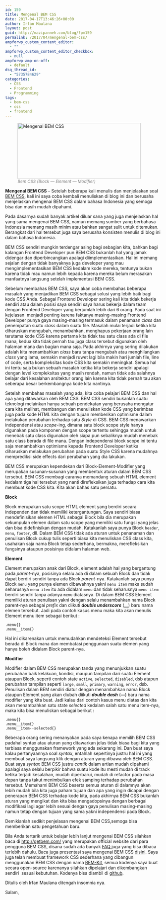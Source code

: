 ```yaml
---
id: 159
title: Mengenal BEM CSS
date: 2017-04-17T13:46:26+00:00
author: Irfan Maulana
layout: post
guid: http://mazipanneh.com/blog/?p=159
permalink: /2017/04/mengenal-bem-css/
ampforwp_custom_content_editor:
  - ""
ampforwp_custom_content_editor_checkbox:
  - null
ampforwp-amp-on-off:
  - default
dsq_thread_id:
  - "5735784629"
categories:
  - CSS
  - Frontend
  - Programming
tags:
  - bem-css
  - css
  - frontend
---
```

<figure style="width: 397px" class="wp-caption aligncenter"><img src="https://mazipan.github.io/wp-contents/images/bem-css-mazipanneh.com.jpg" alt="Mengenal BEM CSS" width="397" height="180" /><figcaption class="wp-caption-text"><span style="font-size: 10pt;"><em><span style="color: #808080; text-align: center;">Bem CSS (Block &#8212; Element &#8212; Modifier) </span></em></span></figcaption></figure> 

**Mengenal BEM CSS** &#8211; Setelah beberapa kali menulis dan menjelaskan soal <a href="http://getbem.com/" target="_blank" rel="nofollow noopener noreferrer">BEM CSS</a>, kali ini saya coba kembali menuliskan di blog ini dan berusaha menjelaskan mengenai BEM CSS dalam bahasa Indonesia yang semoga bisa dan masih mudah dipahami.

Pada dasarnya sudah banyak artikel diluar sana yang juga menjelaskan hal yang sama mengenai BEM CSS, namun memang sumber yang berbahasa Indonesia memang masih minim atau bahkan sangat sulit untuk ditemukan. Berangkat dari hal tersebut juga saya berusaha konsisten menulis di blog ini dalam bahasa Indonesia.

BEM CSS sendiri mungkin terdengar asing bagi sebagian kita, bahkan bagi kalangan Frontend Developer pun BEM CSS bukanlah hal yang jamak didengar dan diperbincangkan apalagi diimplementasikan. Hal ini memang sejalan dengan tidak banyaknya juga developer yang mau mengimplementasikan BEM CSS kedalam kode mereka, tentunya bukan karena tidak mau namun lebih kepada karena mereka belum merasakan manfaatnya langsung setelah implementasi BEM CSS.

Sebelum​ membahas BEM CSS, saya akan coba membahas beberapa masalah yang menjadikan BEM CSS sebagai solusi yang lebih baik bagi kode CSS Anda. Sebagai Frontend Developer sering kali kita tidak bekerja sendiri atau dalam posisi saya sendiri saya harus bekerja dalam team dengan Frontend Developer yang berjumlah lebih dari 6 orang. Pada saat ini kejelasan  menjadi penting karena faktanya masing-masing Frontend Developer punya gaya masing-masing termasuk dalam penamaan _class_ dan penempatan suatu _class_ dalam suatu file. Masalah mulai terjadi ketika kita diharuskan mengubah, menambahkan, menghapus pekerjaan orang lain terutama kode CSS karena pertama kita tidak tau satu class ada di file mana, kedua kita tidak pernah tau juga class tersebut digunakan oleh halaman mana dan bagian mana saja. Pada akhirnya yang sering dilakukan adalah kita menambahkan _class_ baru tanpa mengubah atau menghilangkan _class_ yang lama, semakin menjadi ruwet lagi bila makin hari jumlah file, line of code, serta kompleksitas kode CSS kita semakin meningkat. Semua hal ini tentu saja bukan sebuah masalah ketika kita bekerja sendiri apalagi dengan level kompleksitas yang masih rendah, namun tidak ada salahnya belajar dari kesalahan arsitektur orang lain karena kita tidak pernah tau akan seberapa besar berkembang​nya kode kita nantinya.

Setelah membahas masalah yang ada, kita coba pelajari BEM CSS dan hal apa yang ditawarkan oleh BEM CSS. BEM CSS sendiri bukanlah suatu teknologi melainkan hanya sebuah pendekatan yang berusaha mengatur cara kita melihat, membangun dan menuliskan kode CSS yang berimbas juga pada kode HTML kita dengan tujuan memberikan optimisme dalam melakukan perubahan terhadap satu _Style_ di CSS. BEM CSS menawarkan independensi atau _scope_-ing, dimana satu block scope style hanya digunakan pada komponen dengan scope tertentu sehingga mudah untuk menebak satu class digunakan oleh siapa pun sebaliknya mudah menebak satu class berada di file mana. Dengan independensi block scope ini tentu saja menambahkan optimisme kepada Frontend Developer ketika diharuskan melakukan perubahan pada suatu Style CSS karena mudahnya memprediksi side effects dari perubahan yang dia lakukan.

BEM CSS merupakan kependekan dari Block-Element-Modifier yang merupakan susunan-susunan yang membentuk aturan dalam BEM CSS tersebut. BEM CSS membagi caranya memandang sebuah HTML element kedalam tiga hal tersebut yang nanti direfleksikan juga terhadap cara kita membuat kode CSS kita. Kita akan bahas satu persatu.

**Block**

Block merupakan satu scope HTML element yang berdiri secara independen dan tidak memiliki ketergantungan. Saya sendiri biasa mendefinisikan elemen HTML sebagai Block bila dia merupakan sekumpulan elemen dalam satu scope yang memiliki satu fungsi yang jelas dan bisa didefinisikan dengan mudah. Katakanlah saya punya Block `header`, `menu`, `footer`, dll. Dalam BEM CSS tidak ada aturan untuk penanaman dan penulisan Block cukup tulis seperti biasa kita menuliskan CSS class kita, usahakan saja nama Block tetap sederhana, bermakna, merefleksikan fungsinya ataupun posisinya didalam halaman web.

**Element**

Element merupakan anak dari Block, element adalah hal yang bergantung pada _parent_-nya, posisinya selalu ada di dalam sebuah Block dan tidak​ dapat berdiri sendiri tanpa ada Block _parent_-nya. Katakanlah saya punya Block `menu` yang punya elemen dibawahnya yakni `menu item` maka sudah seharusnya `menu item` itu ada didalam `menu` dan tidak seharusnya `menu item` berdiri sendiri tanpa adanya `menu` diatasnya. Di dalam BEM CSS Element memiliki aturan penulisan yakni dengan selalu menambahkan nama Block parent-nya sebagai _prefix_ dan diikuti **_double underscore_** (**__**) baru nama elemen tersebut. Jadi pada contoh kasus menu maka kita akan menulis Element menu item sebagai berikut :

    .menu{}
    .menu__item{}
    

Hal ini dikarenakan untuk memudahkan mendeteksi Element​ tersebut berada di Block mana dan membatasi penggunaan suatu elemen yang hanya boleh didalam Block parent-nya.

**Modifier**

Modifier dalam BEM CSS merupakan tanda yang menunjukkan suatu perubahan baik kelakuan, kondisi, maupun tampilan dari suatu Element ataupun Block, seperti contoh state `active`, `selected`, `disabled`, dsb atapun perubahan tampilan seperti `large`, `small`, `primary`, `warning`, `error`, dsb. Penulisan dalam BEM sendiri diatur dengan menambahkan nama Block ataupun Element yang akan diubah diikuti **_double dash_** (**&#8212;**) baru nama modifier yang kita buat. Jadi kalau dari contoh kasus menu diatas dan kita akan menambahkan satu state _selected_ kedalam salah satu menu item-nya, maka kita bisa menuliskan sebagai berikut :

    .menu{}
    .menu__item{}
    .menu__item--selected{}
    

Beberapa orang sering menanyakan pada saya kenapa memilih BEM CSS padahal syntax atau aturan yang ditawarkan jelas tidak biasa bagi kita yang terbiasa menggunakan framework yang ada sekarang ini. Dan buat saya kalau pertanyaannya soal _syntax_, entahlah sepertinya justru hal ini yang membuat saya langsung klik dengan aturan yang dibawa oleh BEM CSS. Buat saya _syntax_ BEM CSS justru _cantik_ dalam artian mudah dipahami apalagi saya selalu berpikir bahwa suatu kode itu mesti mudah di track ketika terjadi kesalahan, mudah diperbarui, mudah di refactor pada masa depan tanpa takut menimbulkan efek samping terhadap perubahan tersebut. Memahami BEM CSS beserta semua aturan di dalamnya akan lebih mudah bila kita juga paham tujuan dan apa yang ingin dicapai dengan penerapan BEM CSS terhadap kode kita, pada akhirnya BEM CSS bukanlah aturan yang mengikat dan kita bisa mengadopsinya dengan berbagai modifikasi lagi agar lebih sesuai dengan gaya penulisan masing-masing namun tetap dengan tujuan yang sama yakni independensi pada Block.

Demikianlah sedikit penjelasan mengenai BEM CSS,semoga bisa memberikan satu pengetahuan baru.

Bila Anda tertarik untuk belajar lebih lanjut mengenai BEM CSS silahkan baca di <a href="http://getbem.com/" target="_blank" rel="nofollow noopener noreferrer">http://getbem.com/</a> yang merupakan official website dari para pengguna BEM CSS, disana sudah ada banyak <a href="http://getbem.com/faq/" target="_blank" rel="nofollow noopener noreferrer">FAQ </a>juga yang bisa dibaca terlebih dahulu. Baca juga presentasi saya mengenai BEM CSS <a href="https://www.slideshare.net/IrfanMaulana21/bliblidotcom-reintroduction-bem-css" target="_blank" rel="noopener noreferrer">disini</a>. Saya juga telah membuat framework CSS sederhana yang dibangun menggunakan BEM CSS dengan nama <a href="https://mazipan.github.io/bem-kit/" target="_blank" rel="noopener noreferrer">BEM-Kit</a>, semua kodenya saya buat secara open-source karenanya silahkan dipelajari dan dikembangkan sendiri  sesuai kebutuhan. Kodenya bisa diambil di <a href="https://github.com/mazipan/bem-kit" target="_blank" rel="noopener noreferrer">github</a>.

Ditulis oleh Irfan Maulana ditengah insomnia nya.

Salam,